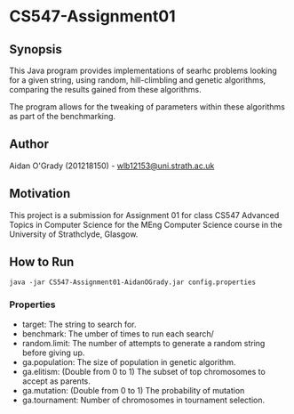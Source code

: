 # CS547-Assignment01

## Synopsis
This Java program provides implementations of searhc problems looking for a
given string, using random, hill-climbling and genetic algorithms, comparing
the results gained from these algorithms.

The program allows for the tweaking of parameters within these algorithms as
part of the benchmarking.

## Author
Aidan O'Grady (201218150) - wlb12153@uni.strath.ac.uk

## Motivation
This project is a submission for Assignment 01 for class CS547 Advanced Topics
in Computer Science for the MEng Computer Science course in the University of
Strathclyde, Glasgow.

## How to Run
```java -jar CS547-Assignment01-AidanOGrady.jar config.properties```

### Properties
 * target: The string to search for.
 * benchmark: The umber of times to run each search/
 * random.limit: The number of attempts to generate a random string
 before giving up.
 * ga.population: The size of population in genetic algorithm.
 * ga.elitism: (Double from 0 to 1) The subset of top chromosomes to accept as
parents.
 * ga.mutation: (Double from 0 to 1) The probability of mutation
 * ga.tournament: Number of chromosomes in tournament selection.


